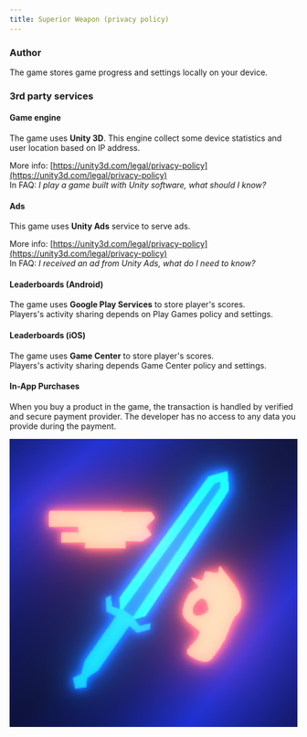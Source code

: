 ```yaml
---
title: Superior Weapon (privacy policy)
---
```


### Author
The game stores game progress and settings locally on your device.

### 3rd party services

#### Game engine
The game uses **Unity 3D**. This engine collect some device statistics and user location based on IP address.

More info: [https://unity3d.com/legal/privacy-policy](https://unity3d.com/legal/privacy-policy)  
In FAQ: *I play a game built with Unity software, what should I know?*

#### Ads
This game uses **Unity Ads** service to serve ads. 

More info: [https://unity3d.com/legal/privacy-policy](https://unity3d.com/legal/privacy-policy)  
In FAQ: *I received an ad from Unity Ads, what do I need to know?*

#### Leaderboards (Android)
The game uses **Google Play Services** to store player's scores.  
Players's activity sharing depends on Play Games policy and settings.

#### Leaderboards (iOS)
The game uses **Game Center** to store player's scores.  
Players's activity sharing depends Game Center policy and settings.

#### In-App Purchases
When you buy a product in the game, the transaction is handled by verified and secure payment provider. The developer has no access to any data you provide during the payment.  

![Superior Weapon icon](/AppIcon.png)
